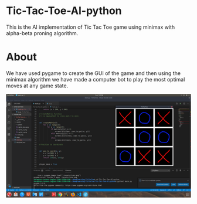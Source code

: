 # Tic-Tac-Toe-AI-python
This is the AI implementation of Tic Tac Toe game using minimax with alpha-beta proning algorithm.

# About         
We have used pygame to create the GUI of the game and then using the minimax algorithm we have made a computer bot to play the
most optimal moves at any game state.

![TestRunImage](https://github.com/TarunTomar122/Tic-Tac-Toe-AI-python/blob/master/assets/test/test.png)
